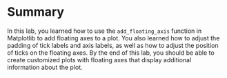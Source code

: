 # Summary

In this lab, you learned how to use the `add_floating_axis` function in Matplotlib to add floating axes to a plot. You also learned how to adjust the padding of tick labels and axis labels, as well as how to adjust the position of ticks on the floating axes. By the end of this lab, you should be able to create customized plots with floating axes that display additional information about the plot.
